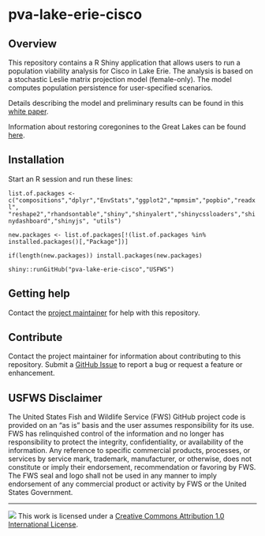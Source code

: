 # pva-lake-erie-cisco

## Overview

This repository contains a R Shiny application that allows users to run a population viability analysis for Cisco in Lake Erie. The analysis is based on a stochastic Leslie matrix projection model (female-only). The model computes population persistence for user-specified scenarios.

Details describing the model and preliminary results can be found in this [white paper](https://github.com/USFWS/pva-lake-erie-cisco/blob/main/wp_PVALakeErieCisco_FollowUp_final.pdf).

Information about restoring coregonines to the Great Lakes can be found [here](https://www.greatlakesciscoes.org/).

## Installation

Start an R session and run these lines:

`list.of.packages <- c("compositions","dplyr","EnvStats","ggplot2","mpmsim","popbio","readxl",
"reshape2","rhandsontable","shiny","shinyalert","shinycssloaders","shinydashboard","shinyjs",
"utils")`

`new.packages <- list.of.packages[!(list.of.packages %in% installed.packages()[,"Package"])]`

`if(length(new.packages)) install.packages(new.packages)`

`shiny::runGitHub("pva-lake-erie-cisco","USFWS")`


## Getting help

Contact the [project maintainer](mailto:Laura_Lee@fws.gov) for help with this repository.

## Contribute
Contact the project maintainer for information about contributing to this repository. Submit a [GitHub Issue](https://github.com/USFWS/pva-lake-erie-cisco/issues) to report a bug or request a feature or enhancement.

## USFWS Disclaimer
The United States Fish and Wildlife Service (FWS) GitHub project code is provided on an “as is” basis and the user assumes responsibility for its use. FWS has relinquished control of the information and no longer has responsibility to protect the integrity, confidentiality, or availability of the information. Any reference to specific commercial products, processes, or services by service mark, trademark, manufacturer, or otherwise, does not constitute or imply their endorsement, recommendation or favoring by FWS. The FWS seal and logo shall not be used in any manner to imply endorsement of any commercial product or activity by FWS or the United States Government.

-----

![](https://i.creativecommons.org/l/by/4.0/88x31.png) This work is
licensed under a [Creative Commons Attribution 1.0 International
License](https://creativecommons.org/licenses/by/1.0/).

